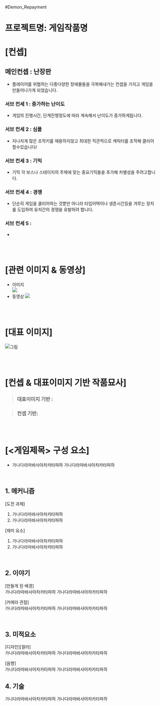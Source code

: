 #Demon_Repayment
# 프로젝트명: 게임작품명

# [컨셉]

## 메인컨셉 : 난장판

- 플레이어를 위협하는 다종다양한 장애물들을 극복해내가는 컨셉을 가지고 게임을 만들어나가게 되었습니다.

### 서브 컨세 1 : 증가하는 난이도

- 게임의 진행시간, 단계진행정도에 따라 계속해서 난이도가 증가하게됩니다.

### 서브 컨세 2 : 심플

- 지나치게 많은 조작키를 채용하지않고 최대한 직관적으로 캐릭터를 조작해 클리어할수있습니다/

### 서브 컨세 3 : 기믹

- 기믹 각 보스나 스테이지의 주제에 맞는 중요기믹들을 추가해 차별성을 주려고합니다.

### 서브 컨세 4 : 경쟁

- 단순히 게임을 클리어하는 것뿐만 아니라 타임어택이나 생존시간등을 겨루는 장치를 도입하여 유저간의 경쟁을 유발하려 합니다.

### 서브 컨세 5 :

- 

<br><br>

# [관련 이미지 & 동영상]

- 이미지  
  <img src="./img/관련이미지.jpg">
- 동영상
  [![](./img/그림.png)](https://www.youtube.com/watch?v=5xy4n73WOMM)

<br><br>

# [대표 이미지]

![그림](./img/그림.png)

<br><br>

# [컨셉 & 대표이미지 기반 작품묘사]

> ### 대표이미지 기반 :

> ### 컨셉 기반:

<br><br>

# [<게임제목> 구성 요소]

- 가나다라마바사아차카타파하 가나다라마바사아차카타파하

<br>

## 1. 메커니즘

[도전 과제]

1. 가나다라마바사아차카타파하
2. 가나다라마바사아차카타파하

[재미 요소]

1. 가나다라마바사아차카타파하
2. 가나다라마바사아차카타파하

<br>

## 2. 이야기

[만들게 된 배경]  
가나다라마바사아차카타파하 가나다라마바사아차카타파하

[카메라 관점]  
가나다라마바사아차카타파하 가나다라마바사아차카타파하

<br>

## 3. 미적요소

[디자인][컬러]  
가나다라마바사아차카타파하 가나다라마바사아차카타파하

[음향]  
가나다라마바사아차카타파하 가나다라마바사아차카타파하
<br>

## 4. 기술

가나다라마바사아차카타파하 가나다라마바사아차카타파하
